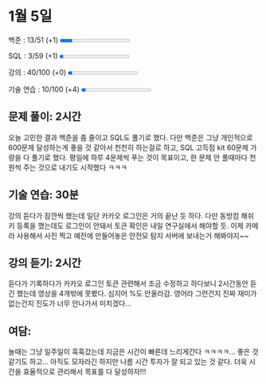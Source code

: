 1월 5일
=
백준 : 13/51 (+1) 
<progress value="9" max="51"></progress>

SQL : 3/59 (+1) 
<progress value="3" max="59"></progress>

강의 : 40/100 (+0)
<progress value="3" max="52"></progress>

기술 연습 : 10/100 (+4)
<progress value="3" max="52"></progress>



## 문제 풀이: 2시간 
오늘 고민한 결과 백준을 좀 줄이고 SQL도 풀기로 했다. 다만 백준은 그냥 개인적으로 600문제 달성하는게 좋을 것 같아서 천천히 하는걸로 하고, SQL 고득점 kit 60문제 가량을 다 풀기로 했다. 평일에 하루 4문제씩 푸는 것이 목표이고, 한 문제 안 풀때마다 천원씩 주는 것으로 내기도 시작했다 ㅋㅋㅋ

## 기술 연습: 30분
강의 듣다가 잠깐씩 했는데 일단 카카오 로그인은 거의 끝난 듯 하다. 다만 동방컴 해쉬키 등록을 했는데도 로그인이 안돼서 토큰 확인은 내일 연구실에서 해야할 듯. 이제 카메라 사용해서 사진 찍고 예전에 만들어놓은 안전모 탐지 서버에 보내는거 해봐야지~~

## 강의 듣기: 2시간
듣다가 기록하다가 카카오 로그인 토큰 관련해서 조금 수정하고 하다보니 2시간동안 듣긴 했는데 영상을 4개밖에 못봤다. 심지어 %도 안올라감. 영어라 그런건지 진짜 재미가 없는건지 진도가 너무 안나가서 미치겠다...

## 여담:
놀때는 그냥 일주일이 훅훅갔는데 지금은 시간이 빠른데 느리게간다 ㅋㅋㅋㅋ... 좋은 것 같기도 하고... 아직도 모자라긴 하지만 나름 시간 투자가 잘 되고 있는 것 같다. 더욱 시간을 효율적으로 관리해서 목표를 다 달성하자!!!
